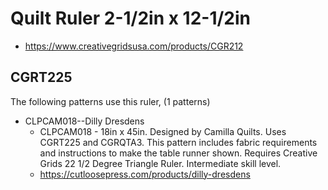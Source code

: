 # Quilt Ruler 2-1/2in x 12-1/2in
* https://www.creativegridsusa.com/products/CGR212

## CGRT225

The following patterns use this ruler, (1 patterns)

* CLPCAM018--Dilly Dresdens
	* CLPCAM018 - 18in x 45in. Designed by Camilla Quilts. Uses CGRT225 and CGRQTA3. This pattern includes fabric requirements and instructions to make the table runner shown. Requires Creative Grids 22 1/2 Degree Triangle Ruler. Intermediate skill level.
	* https://cutloosepress.com/products/dilly-dresdens

